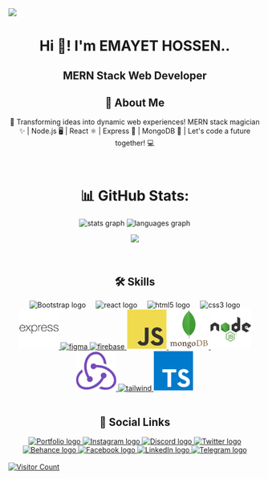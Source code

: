  <img src="https://i.ibb.co/KyrHstn/Beige-Modern-Elegant-Personal-Linked-In-Banner.png" />
 <h1 align="center">Hi 👋! I'm EMAYET HOSSEN..</h1>
 <h2 align="center">MERN Stack Web Developer</h2>
 <h2 align="center">🚀 About Me</h2>
<p align="center"> 🚀 Transforming ideas into dynamic web experiences! MERN stack magician ✨ | Node.js 🖥️ | React ⚛️ | Express 🔄 | MongoDB 🍃 | Let's code a future together! 💻</p><br />

  <div align="center">
   <h1>📊 GitHub Stats:</h1>
    <img
      src="https://github-readme-stats.vercel.app/api?username=emayethossen&hide_title=false&hide_rank=false&show_icons=true&include_all_commits=true&count_private=true&disable_animations=false&theme=dracula&locale=en&hide_border=false"
      height="150" alt="stats graph" />
    <img
      src="https://github-readme-stats.vercel.app/api/top-langs?username=emayethossen&locale=en&hide_title=false&layout=compact&card_width=320&langs_count=5&theme=dracula&hide_border=false"
      height="150" alt="languages graph" />
  </div>

<div align="center">
<p align="center">
  <img width="60%" src="https://github-readme-streak-stats.herokuapp.com?user=emayethossen&theme=react&hide_border=true&background=0D1117&stroke=0D1117&fire=FF1CF7&sideLabels=00F0FF&currStreakNum=FF1CF7&ring=FF1CF7&currStreakLabel=FF1CF7&sideNums=00F0FF" />
</p>
  </div>
<br />
  
  <h2 align="center">🛠 Skills</h2>
  <div align="center">
    <img  width="12" />
    <img src="https://cdn.jsdelivr.net/gh/devicons/devicon/icons/bootstrap/bootstrap-original.svg" height="80"
      alt="Bootstrap logo" />
    <img width="12" />
    <img src="https://cdn.jsdelivr.net/gh/devicons/devicon/icons/react/react-original.svg" height="80"
      alt="react logo" />
    <img width="12" />
    <img src="https://cdn.jsdelivr.net/gh/devicons/devicon/icons/html5/html5-original.svg" height="80"
      alt="html5 logo" />
    <img width="12" />
    <img src="https://cdn.jsdelivr.net/gh/devicons/devicon/icons/css3/css3-original.svg" height="80" alt="css3 logo" />
    <img width="12" />
  <a href="https://expressjs.com" target="_blank" rel="noreferrer">
    <img src="https://raw.githubusercontent.com/devicons/devicon/master/icons/express/express-original-wordmark.svg" alt="express" width="80" height="80"/>
  </a>
  <a href="https://www.figma.com/" target="_blank" rel="noreferrer">
    <img src="https://www.vectorlogo.zone/logos/figma/figma-icon.svg" alt="figma" width="80" height="80"/>
  </a>
  <a href="https://firebase.google.com/" target="_blank" rel="noreferrer">
    <img src="https://www.vectorlogo.zone/logos/firebase/firebase-icon.svg" alt="firebase" width="80" height="80"/>
  </a>

  <a href="https://developer.mozilla.org/en-US/docs/Web/JavaScript" target="_blank" rel="noreferrer">
    <img src="https://raw.githubusercontent.com/devicons/devicon/master/icons/javascript/javascript-original.svg" alt="javascript" width="80" height="80"/>
  </a>
  <a href="https://www.mongodb.com/" target="_blank" rel="noreferrer">
    <img src="https://raw.githubusercontent.com/devicons/devicon/master/icons/mongodb/mongodb-original-wordmark.svg" alt="mongodb" width="80" height="80"/>
  </a>
  <a href="https://nodejs.org" target="_blank" rel="noreferrer">
    <img src="https://raw.githubusercontent.com/devicons/devicon/master/icons/nodejs/nodejs-original-wordmark.svg" alt="nodejs" width="80" height="80"/>
  </a>
  <a href="https://redux.js.org" target="_blank" rel="noreferrer">
    <img src="https://raw.githubusercontent.com/devicons/devicon/master/icons/redux/redux-original.svg" alt="redux" width="80" height="80"/>
  </a>
  <a href="https://tailwindcss.com/" target="_blank" rel="noreferrer">
    <img src="https://www.vectorlogo.zone/logos/tailwindcss/tailwindcss-icon.svg" alt="tailwind" width="80" height="80"/>
  </a>
  <a href="https://www.typescriptlang.org/" target="_blank" rel="noreferrer">
    <img src="https://raw.githubusercontent.com/devicons/devicon/master/icons/typescript/typescript-original.svg" alt="typescript" width="80" height="80"/>
  </a>


   
  </div>
  <br/>
  
<div align="center">
  <h2>🔗 Social Links</h2>
  <div>
    <a href="https://www.instagram.com/emayethossen">
      <img
        src="https://img.shields.io/badge/my_portfolio-000?style=for-the-badge&logo=ko-fi&logoColor=white"
        height="35" width="150" alt="Portfolio logo" />
    </a>
    <a href="https://www.instagram.com/emayethossen">
      <img
        src="https://img.shields.io/static/v1?message=Instagram&logo=instagram&label=&color=FF69B4&logoColor=white&logoWidth=30&labelColor=&style=for-the-badge"
        height="35" width="150" alt="Instagram logo" />
    </a>
    <a href="https://discord.com/users/1073823823549444117">
      <img
        src="https://img.shields.io/static/v1?message=Discord&logo=discord&label=&color=7289DA&logoColor=white&labelColor=&style=for-the-badge"
        height="35" width="150" alt="Discord logo" />
    </a>
    <a href="https://twitter.com/EmayetHossen">
      <img
        src="https://img.shields.io/static/v1?message=Twitter&logo=twitter&label=&color=00ACEE&logoColor=white&labelColor=&style=for-the-badge"
        height="35" width="150" alt="Twitter logo" />
    </a>
  </div>
  <div>
    <a href="https://www.behance.net/emayethossen">
      <img
        src="https://img.shields.io/static/v1?message=Behance&logo=behance&label=&color=5DA5FF&logoColor=white&labelColor=&style=for-the-badge"
        height="35" width="150" alt="Behance logo" />
    </a>
    <a href="https://www.facebook.com/emayethossen4/">
      <img
        src="https://img.shields.io/static/v1?message=Facebook&logo=facebook&label=&color=17A9FD&logoColor=white&labelColor=&style=for-the-badge"
        height="35" width="150" alt="Facebook logo" />
    </a>
    <a href="https://www.linkedin.com/in/emayethossen/">
      <img
        src="https://img.shields.io/static/v1?message=LinkedIn&logo=linkedin&label=&color=0077B5&logoColor=white&labelColor=&style=for-the-badge"
        height="35" width="150" alt="LinkedIn logo" />
    </a>
    <a href="https://t.me/emayethossen">
      <img src="https://img.shields.io/badge/Telegram-2CA5E0?style=for-the-badge&logo=telegram&logoColor=white"
        height="35" width="150" alt="Telegram logo">
    </a>
  </div>
</div><br/>
<a href="https://visitcount.itsvg.in">
    <img src="https://visitcount.itsvg.in/api?id=emayethossen&icon=0&color=0" alt="Visitor Count" />
  </a>
  


